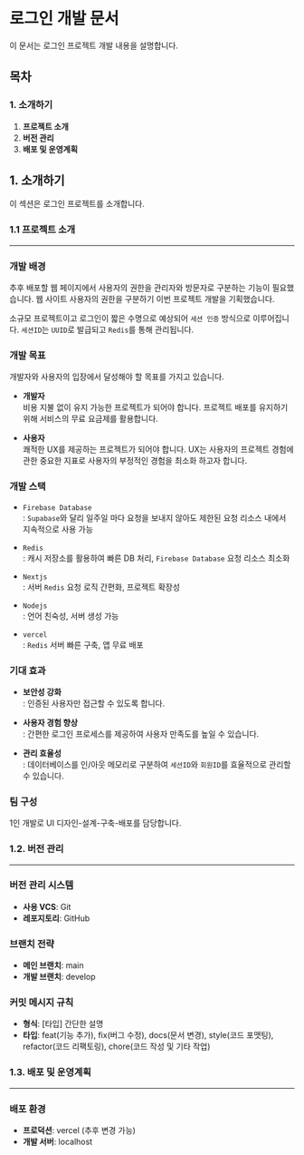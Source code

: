 # 로그인 개발 문서
이 문서는 로그인 프로젝트 개발 내용을 설명합니다.

## 목차
### 1. 소개하기
1. **프로젝트 소개**
2. **버전 관리**
3. **배포 및 운영계획**


## 1. 소개하기
이 섹션은 로그인 프로젝트를 소개합니다.

### 1.1 프로젝트 소개
---
### 개발 배경
추후 배포할 웹 페이지에서 사용자의 권한을 관리자와 방문자로 구분하는 기능이 필요했습니다. 웹 사이트 사용자의 권한을 구분하기 이번 프로젝트 개발을 기획했습니다.   

소규모 프로젝트이고 로그인이 짧은 수명으로 예상되어 `세션 인증` 방식으로 이루어집니다. `세션ID`는 `UUID`로 발급되고 `Redis`를 통해 관리됩니다.  

### 개발 목표
개발자와 사용자의 입장에서 달성해야 할 목표를 가지고 있습니다. 

- **개발자**  
  비용 지불 없이 유지 가능한 프로젝트가 되어야 합니다. 프로젝트 배포를 유지하기 위해 서비스의 무료 요금제를 활용합니다.

- **사용자**  
  쾌적한 UX를 제공하는 프로젝트가 되어야 합니다. UX는 사용자의 프로젝트 경험에 관한 중요한 지표로 사용자의 부정적인 경험을 최소화 하고자 합니다.

### 개발 스택
- `Firebase Database`   
: `Supabase`와 달리 일주일 마다 요청을 보내지 않아도 제한된 요청 리소스 내에서 지속적으로 사용 가능

- `Redis`   
: 캐시 저장소를 활용하여 빠른 DB 처리, `Firebase Database` 요청 리소스 최소화

- `Nextjs`    
: 서버 `Redis` 요청 로직 간편화, 프로젝트 확장성

- `Nodejs`    
: 언어 친숙성, 서버 생성 가능

- `vercel`    
: `Redis` 서버 빠른 구축, 앱 무료 배포

### 기대 효과
- **보안성 강화**   
: 인증된 사용자만 접근할 수 있도록 합니다.

- **사용자 경험 향상**    
: 간편한 로그인 프로세스를 제공하여 사용자 만족도를 높일 수 있습니다.

- **관리 효율성**   
: 데이터베이스를 인/아웃 메모리로 구분하여 `세션ID`와 `회원ID`를 효율적으로 관리할 수 있습니다.

### 팀 구성
1인 개발로 UI 디자인-설계-구축-배포를 담당합니다.

### 1.2. 버전 관리
---
### 버전 관리 시스템
- **사용 VCS**: Git
- **레포지토리**: GitHub

### 브랜치 전략
- **메인 브랜치**: main
- **개발 브랜치**: develop

### 커밋 메시지 규칙
- **형식**: [타입] 간단한 설명
- **타입**: feat(기능 추가), fix(버그 수정), docs(문서 변경), style(코드 포맷팅), refactor(코드 리팩토링), chore(코드 작성 및 기타 작업)

### 1.3. 배포 및 운영계획
---
### 배포 환경
- **프로덕션**: vercel (추후 변경 가능)
- **개발 서버**: localhost
